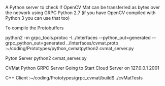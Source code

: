 A Python server to check if OpenCV Mat can be transferred as bytes
over the network using GRPC
Python 2.7 (if you have OpenCV compiled with Python 3 you can use that too)

To compile the Protobuffers

python2 -m grpc_tools.protoc -I../Interfaces --python_out=generated  --grpc_python_out=generated ../Interfaces/cvmat.proto
:~/coding/Prototypes/python_cvmatpython2 cvmat_server.py

Pyton Server
python2 cvmat_server.py

  CVMat Python GRPC Server
  Going to Start Cloud Server on  127.0.0.1 2001

C++ Client 
:~/coding/Prototypes/grpc_cvmat/build$ ./cvMatTests